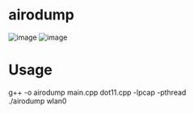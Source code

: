 # airodump
![image](https://user-images.githubusercontent.com/61967756/99147919-f96dc480-26c7-11eb-8202-8aa99e44e0af.png)
![image](https://user-images.githubusercontent.com/61967756/99147869-97ad5a80-26c7-11eb-8c24-d558fb5e00c2.png)
# Usage
g++ -o airodump main.cpp dot11.cpp -lpcap -pthread  
./airodump wlan0 
